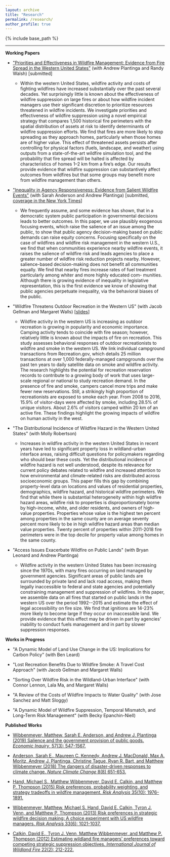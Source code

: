 ```yaml
---
layout: archive
title: "Research"
permalink: /research/
author_profile: true
---
```


{% include base_path %}

------

**Working Papers**
* ["Priorities and Effectiveness in Wildfire Management: Evidence from Fire Spread in the Western United States"](/files/priorities_and_effectiveness.pdf) (with Andrew Plantinga and Randy Walsh) [submitted]

	* Within the western United States, wildfire activity and costs of fighting wildfires have increased substantially over the past several decades. Yet surprisingly little is known about the effectiveness of wildfire suppression on large fires or about how wildfire incident managers use their significant discretion to prioritize resources threatened in wildfire incidents. We investigate priorities and effectiveness of wildfire suppression using a novel empirical strategy that compares 1,500 historical fire perimeters with the spatial distribution of assets at risk to identify determinants of wildfire suppression efforts. We find that fires are more likely to stop spreading as they approach homes, particularly when those homes are of higher value. This effect of threatened assets persists after controlling for physical factors (fuels, landscape, and weather) using outputs from a state-of-the-art wildfire simulation tool, and the probability that fire spread will be halted is affected by characteristics of homes 1–2 km from a fire’s edge. Our results provide evidence that wildfire suppression can substantively affect outcomes from wildfires but that some groups may benefit more from wildfire management than others.


* ["Inequality in Agency Responsiveness: Evidence from Salient Wildfire Events"](/files/agency-responsiveness.pdf) (with Sarah Anderson and Andrew Plantinga) [submitted, [coverage in the New York Times](https://www.nytimes.com/2020/12/16/climate/wildfires-minorities-aid.html)]

	* We frequently assume, and some evidence has shown, that in a democratic system public participation in governmental decisions leads to better outcomes. In this paper, we use plausibly exogenous focusing events, which raise the salience of an issue among the public, to show that public agency decision-making based on public demands can raise equity concerns. Focusing specifically on the case of wildfires and wildfire risk management in the western U.S., we find that when communities experience nearby wildfire events, it raises the salience of wildfire risk and leads agencies to place a greater number of wildfire risk reduction projects nearby. However, salience-based decision-making does not benefit all communities equally. We find that nearby fires increase rates of fuel treatment particularly among whiter and more highly educated com- munities. Although there is growing evidence of inequality in legislative representation, this is the first evidence we know of showing that public agencies perpetuate inequality, via the behavioral biases of the public.

* "Wildfire Threatens Outdoor Recreation in the Western US" (with Jacob Gellman and Margaret Walls) [[slides](/files/aere-camping-slides.pdf)]

	* Wildfire activity in the western US is increasing as outdoor recreation is growing in popularity and economic importance. Camping activity tends to coincide with fire season; however, relatively little is known about the impacts of fire on recreation. This study assesses behavioral responses of outdoor recreationists to wildfire and smoke in the western US. We link individual campground transactions from Recreation.gov, which details 25 million transactions at over 1,000 federally-managed campgrounds over the past ten years to daily satellite data on smoke and wildfire activity. The research highlights the potential for recreation reservation records to contribute to a growing body of work that uses large-scale regional or national to study recreation demand. In the presence of fire and smoke, campers cancel more trips and make fewer new reservations. Still, a strikingly high proportion of recreationists are exposed to smoke each year. From 2008 to 2016, 15.9% of visitor-days were affected by smoke, including 28.5% of unique visitors. About 2.6% of visitors camped within 20 km of an active fire. These findings highlight the growing impacts of wildfire on human activity in the west.

* "The Distributional Incidence of Wildfire Hazard in the Western United States" (with Molly Robertson)

	* Increases in wildfire activity in the western United States in recent years have led to significant property loss in wildland-urban interface areas, raising difficult questions for policymakers regarding who should bear these costs. Yet the distributional incidence of wildfire hazard is not well understood, despite its relevance for current policy debates related to wildfire and increased attention to how environmental and climate-related risks are distributed across socioeconomic groups. This paper fills this gap by combining property-level data on locations and values of residential properties, demographics, wildfire hazard, and historical wildfire perimeters. We find that while there is substantial heterogeneity within high wildfire hazard areas, wildfire risk to properties is disproportionately borne by high-income, white, and older residents, and owners of high-value properties. Properties whose value is the highest ten percent among properties in the same county are on average seventy percent more likely to be in high wildfire hazard areas than median value properties. Twenty percent of properties within 2011-2018 fire perimeters were in the top decile for property value among homes in the same county. 

* "Access Issues Exacerbate Wildfire on Public Lands" (with Bryan Leonard and Andrew Plantinga)

	* Wildfire activity in the western United States has been increasing since the 1970s, with many fires occurring on land managed by government agencies. Significant areas of public lands are surrounded by private land and lack road access, making them legally inaccessible to federal and state agencies and potentially constraining management and suppression of wildfires. In this paper, we assemble data on all fires that started on public lands in the western US over the period 1992--2015 and estimate the effect of legal accessibility on fire size. We find that ignitions are 14-23% more likely to become large if they occur on inaccessible land. We provide evidence that this effect may be driven in part by agencies' inability to conduct fuels management and in part by slower suppression responses.

**Works in Progress**

* "A Dynamic Model of Land Use Change in the US: Implications for Carbon Policy" (with Ben Leard)

* "Lost Recreation Benefits Due to Wildfire Smoke: A Travel Cost Approach" (with Jacob Gellman and Margaret Walls)

* "Sorting Over Wildfire Risk in the Wildland-Urban Interface" (with Connor Lennon, Lala Ma, and Margaret Walls)

* "A Review of the Costs of Wildfire Impacts to Water Quality" (with Jose Sanchez and Matt Sloggy)

* "A Dynamic Model of Wildfire Suppression, Temporal Mismatch, and Long-Term Risk Management" (with Becky Epanchin-Niell)

**Published Works**

* [Wibbenmeyer, Matthew, Sarah E. Anderson, and Andrew J. Plantinga (2019) Salience and the government provision of public goods. _Economic Inquiry_, 57(3): 547-1567.](https://onlinelibrary.wiley.com/doi/abs/10.1111/ecin.12781?casa_token=9PrR3w5OXw8AAAAA:iP7cabqb6rdcjHqxhJ85g6sqlNauJclXpmkgVuI7nIGGAKRqnOIRkJQq3rKKsbZGFi_xkb0nOiQzlUo)

* [Anderson, Sarah E., Maureen C. Kennedy, Andrew J. MacDonald, Max A. Moritz, Andrew J. Plantinga, Christine Tague, Ryan R. Bart, and Matthew Wibbenmeyer (2018) The dangers of disaster-driven responses to climate change. _Nature Climate Change_ 8(8) 651-653.](https://www.nature.com/articles/s41558-018-0208-8)

* [Hand, Michael S., Matthew Wibbenmeyer, David E. Calkin, and Matthew P. Thompson (2015) Risk preferences, probability weighting, and strategy tradeoffs in wildfire management. _Risk Analysis_ 35(10): 1976-1891.](https://onlinelibrary.wiley.com/doi/10.1111/risa.12457)

* [Wibbenmeyer, Matthew, Michael S. Hand, David E. Calkin, Tyron J. Venn, and Matthew P. Thompson (2013) Risk preferences in strategic wildfire decision making: A choice experiment with US wildfire managers. _Risk Analysis_ 33(6): 1021-1037.](https://onlinelibrary.wiley.com/doi/full/10.1111/j.1539-6924.2012.01894.x)

* [Calkin, David E., Tyron J. Venn, Matthew Wibbenmeyer, and Matthew P. Thompson (2012) Estimating wildland fire managers’ preferences toward competing strategic suppression objectives. _International Journal of Wildland Fire_ 22(2): 212-222.](https://www.publish.csiro.au/WF/WF11075)
